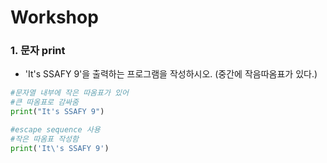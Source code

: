 # Workshop

### 1. 문자 print
- 'It's SSAFY 9'을 출력하는 프로그램을 작성하시오. (중간에 작음따옴표가 있다.)
```python
#문자열 내부에 작은 따옴표가 있어
#큰 따옴표로 감싸줌
print("It's SSAFY 9")

#escape sequence 사용
#작은 따옴표 작성함
print('It\'s SSAFY 9')
```
